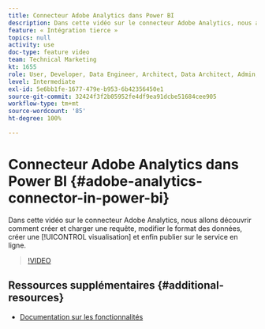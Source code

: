 ```yaml
---
title: Connecteur Adobe Analytics dans Power BI
description: Dans cette vidéo sur le connecteur Adobe Analytics, nous allons découvrir comment créer et charger une requête, modifier le format des données, créer une visualisation et enfin publier sur le service en ligne.
feature: « Intégration tierce »
topics: null
activity: use
doc-type: feature video
team: Technical Marketing
kt: 1655
role: User, Developer, Data Engineer, Architect, Data Architect, Admin, Leader
level: Intermediate
exl-id: 5e6bb1fe-1677-479e-b953-6b42356450e1
source-git-commit: 32424f3f2b05952fe4df9ea91dcbe51684cee905
workflow-type: tm+mt
source-wordcount: '85'
ht-degree: 100%

---
```


# Connecteur Adobe Analytics dans Power BI {#adobe-analytics-connector-in-power-bi}

Dans cette vidéo sur le connecteur Adobe Analytics, nous allons découvrir comment créer et charger une requête, modifier le format des données, créer une [!UICONTROL visualisation] et enfin publier sur le service en ligne.

>[!VIDEO](https://video.tv.adobe.com/v/23130/?quality=12)

## Ressources supplémentaires {#additional-resources}

* [Documentation sur les fonctionnalités](https://docs.microsoft.com/fr-FR/power-bi/desktop-connect-adobe-analytics)
